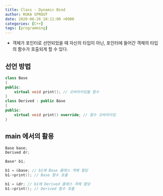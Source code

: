```yaml
---
title: Class - Dynamic Bind
author: RUKA SPROUT
date: 2020-06-26 10:11:00 +0900
categories: [C++]
tags: [programming]
---
```


- 객체가 포인터로 선언되었을 때 자신의 타입이 아닌, 포인터에 들어간 객체의 타입의 함수가 호출되게 할 수 있다.

## 선언 방법

```cpp
class Base
{
public:
	virtual void print(); // 오버라이딩될 함수
}
class Derived : public Base
{
public:
	virtual void print() override; // 함수 오버라이딩
}
```

## main 에서의 활용

```cpp
Base base;
Derived dr;

Base* b1;

b1 = &base; // b1에 Base 클래스 객체 할당
b1->print(); // Base 함수 호출

b1 = &dr; // b1에 Derived 클래스 객체 할당
b1->print(); // Derived 함수 호출
```